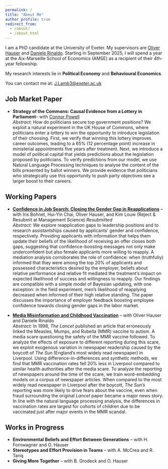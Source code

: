 ```yaml
---
permalink: /
title: "About Me"
author_profile: true
redirect_from: 
  - /about/
  - /about.html
---
```


I am a PhD candidate at the University of Exeter. My supervisors are [Oliver Hauser](https://www.oliverhauser.org/) and [Daniele Rinaldo](https://danielerinaldo.com/). Starting in September 2025, I will spend a year at the Aix-Marseille School of Economics (AMSE) as a recipient of their 4th-year fellowship.

My research interests lie in **Political Economy** and **Behavioural Economics**.

You can contact me at: J.Lamb3@exeter.ac.uk    

## **Job Market Paper**

- **Strategy of the Commons: Causal Evidence from a Lottery in Parliament**– with [Connor Powell](https://sites.google.com/view/connor-powell/home)  
  _Abstract:_ How do politicians secure top government positions? We exploit a natural experiment in the UK House of Commons, where politicians enter a lottery to win the opportunity to introduce legislation of their choosing. First, we verify that winning this lottery improves career outcomes, leading to a 65% (12 percentage point) increase in ministerial appointments five years after treatment. Next, we introduce a model of political capital that yields predictions about the legislation proposed by politicians. To verify predictions from our model, we use Natural Language Processing techniques to analyse the content of the bills presented by ballot winners. We provide evidence that politicians who strategically use this opportunity to push party objectives see a larger boost to their careers.

## **Working Papers**

- [**Confidence in Job Search: Closing the Gender Gap in Reapplications**](https://drive.google.com/file/d/1IAEp_vNdM-42t5Ew_io1Gf5f7nh7N3wV/view?usp=drive_link) – with Iris Bohnet, Hui-Yin Chai, Oliver Hauser, and Kim Louw (Reject & Resubmit at Management Science) _Resubmitted_  
  _Abstract:_ We explore reapplication gaps to leadership positions and to research assistantships caused by applicants’ gender and confidence, respectively. Providing applicants with information that helps them update their beliefs of the likelihood of receiving an offer closes both gaps, suggesting that confidence-boosting messages not only make underconfident but also female applicants more willing to reapply. A mediation analysis corroborates the role of confidence: when (truthfully) informed that they were among the top 20% of applicants and possessed characteristics desired by the employer, beliefs about relative performance and relative fit mediated the treatment’s impact on expected likelihood of success and willingness to reapply. Our findings are compatible with a simple model of Bayesian updating, with one exception: in the field experiment, men’s likelihood of reapplying decreased when informed of their high relative standing. The paper discusses the importance of employer feedback boosting employee confidence towards closing gender gaps in the labor market.

- [**Media Misinformation and Childhood Vaccination**](https://drive.google.com/file/d/1ZdsoHVY6_rr29OtCbgDyG3qoCmPnD4fn/view?usp=drive_link) – with Oliver Hauser and Daniele Rinaldo  
  _Abstract:_ In 1998, _The Lancet_ published an article that erroneously linked the Measles, Mumps, and Rubella (MMR) vaccine to autism. A media scare questioning the safety of the MMR vaccine followed. To analyze the effects of exposure to different reporting during this scare, we exploit exogenous variation in newspaper readership caused by the boycott of _The Sun_ (England’s most widely read newspaper) in Liverpool. Using difference-in-differences and synthetic methods, we find that MMR vaccination rates fell 20% less in Liverpool compared to similar health authorities after the media scare. To analyze the reporting of newspapers around the time of the scare, we train word-embedding models on a corpus of newspaper articles. When compared to the most widely read newspaper in Liverpool after the boycott, _The Sun’s_ reporting was more likely to drive fears about the vaccine, even when fraud surrounding the original _Lancet_ paper became a major news story. In line with the natural language processing analysis, the differences in vaccination rates are largest for cohorts of children due to be vaccinated just after major events in the MMR scandal.

## **Works in Progress**  

- **Environmental Beliefs and Effort Between Generations** – with H. Fornwagner and O. Hauser  
- **Stereotypes and Effort Provision in Teams** – with A. McCrea and R. Tariq  
- **Giving More Together** – with B. Grodeck and O. Hauser
